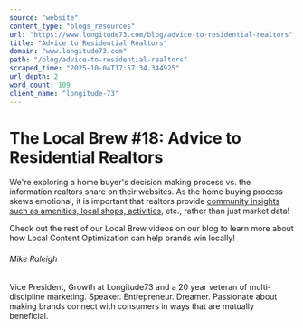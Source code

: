 ```yaml
---
source: "website"
content_type: "blogs_resources"
url: "https://www.longitude73.com/blog/advice-to-residential-realtors"
title: "Advice to Residential Realtors"
domain: "www.longitude73.com"
path: "/blog/advice-to-residential-realtors"
scraped_time: "2025-10-04T17:57:34.344925"
url_depth: 2
word_count: 109
client_name: "longitude-73"
---
```


# The Local Brew #18: Advice to Residential Realtors

We're exploring a home buyer's decision making process vs. the information realtors share on their websites. As the home buying process skews emotional, it is important that realtors provide [community insights such as amenities, local shops, activities,](/blog/daily-shot-categories-of-local-content-for-real-estate-agents) etc., rather than just market data!

Check out the rest of our Local Brew videos on our blog to learn more about how Local Content Optimization can help brands win locally!

###### Mike Raleigh

Vice President, Growth at Longitude73 and a 20 year veteran of multi-discipline marketing. Speaker. Entrepreneur. Dreamer. Passionate about making brands connect with consumers in ways that are mutually beneficial.